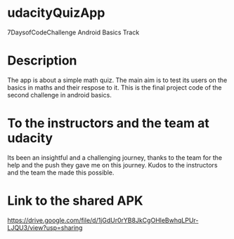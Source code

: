 # udacityQuizApp
7DaysofCodeChallenge  Android Basics Track

# Description
The app is about a simple math quiz. 
The main aim is to test its users on the basics in maths and their respose to it.
This is the final project code of the second challenge in android basics.


# To the instructors and the team at udacity 
Its been an insightful and a challenging journey, thanks to the team for the help and the push they gave me on this journey.
Kudos to the instructors and the team the made this possible.


# Link to the shared APK
https://drive.google.com/file/d/1jGdUr0rYB8JkCgOHleBwhqLPUr-LJQU3/view?usp=sharing

